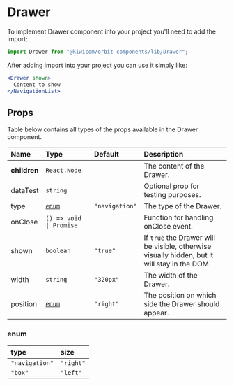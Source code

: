 # Drawer
To implement Drawer component into your project you'll need to add the import:
```jsx
import Drawer from "@kiwicom/orbit-components/lib/Drawer";
```
After adding import into your project you can use it simply like:
```jsx
<Drawer shown>
  Content to show
</NavigationList>
```
## Props
Table below contains all types of the props available in the Drawer component.

| Name          | Type                              | Default         | Description                      |
| :------------ | :-------------------------------- | :-------------- | :------------------------------- |
| **children**  | `React.Node`                      |                 | The content of the Drawer.
| dataTest      | `string`                          |                 | Optional prop for testing purposes.
| type          | [`enum`](#enum)                   | `"navigation"`  | The type of the Drawer.
| onClose       | `() => void \| Promise`           |                 | Function for handling onClose event.
| shown         | `boolean`                         | `"true"`        | If `true` the Drawer will be visible, otherwise visually hidden, but it will stay in the DOM.
| width         | `string`                          | `"320px"`       | The width of the Drawer.
| position      | [`enum`](#enum)                   | `"right"`       | The position on which side the Drawer should appear.

### enum

| type            | size       |
| :-------------- | :--------- |
| `"navigation"`  | `"right"`  |
| `"box"`         | `"left"`   |

